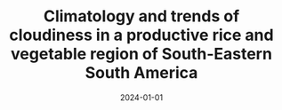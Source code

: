 ---
title: "Climatology and trends of cloudiness in a productive rice and vegetable region of South-Eastern South America"
collection: publications
permalink: /publication/2024-01-01-Climatology-and-trends-of-cloudiness-in-a-productive-rice-and-vegetable-region-of-South-Eastern-South-America
date: 2024-01-01
venue: 'International Journal of Climatology'
paperurl: 'https://rmets.onlinelibrary.wiley.com/doi/abs/10.1002/joc.8385'
citation: ' Nadia, Testani,  Robledo, Federico A.,  Dı́az, Leandro B., &quot;Climatology and trends of cloudiness in a productive rice and vegetable region of South-Eastern South America.&quot; International Journal of Climatology, 2024.'
---